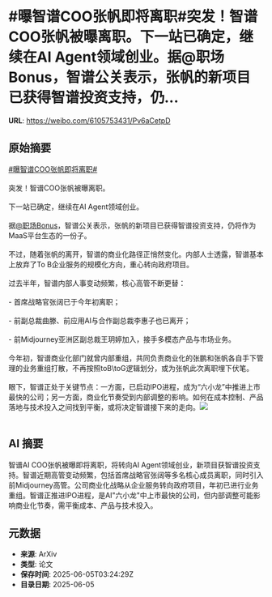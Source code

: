 # #曝智谱COO张帆即将离职#突发！智谱COO张帆被曝离职。下一站已确定，继续在AI Agent领域创业。据@职场Bonus，智谱公关表示，张帆的新项目已获得智谱投资支持，仍...

**URL**: https://weibo.com/6105753431/Pv6aCetpD

## 原始摘要

<a href="https://m.weibo.cn/search?containerid=231522type%3D1%26t%3D10%26q%3D%23%E6%9B%9D%E6%99%BA%E8%B0%B1COO%E5%BC%A0%E5%B8%86%E5%8D%B3%E5%B0%86%E7%A6%BB%E8%81%8C%23&amp;extparam=%23%E6%9B%9D%E6%99%BA%E8%B0%B1COO%E5%BC%A0%E5%B8%86%E5%8D%B3%E5%B0%86%E7%A6%BB%E8%81%8C%23" data-hide=""><span class="surl-text">#曝智谱COO张帆即将离职#</span></a><br><br>突发！智谱COO张帆被曝离职。<br><br>下一站已确定，继续在AI Agent领域创业。<br><br>据<a href="https://weibo.com/n/%E8%81%8C%E5%9C%BABonus">@职场Bonus</a>，智谱公关表示，张帆的新项目已获得智谱投资支持，仍将作为MaaS平台生态的一份子。<br><br>不过，随着张帆的离开，智谱的商业化路径正悄然变化。内部人士透露，智谱基本上放弃了To B企业服务的规模化方向，重心转向政府项目。<br><br>过去半年，智谱内部人事变动频繁，核心高管不断更替：<br><br>- 首席战略官张阔已于今年初离职；<br><br>- 前副总裁曲滕、前应用AI与合作副总裁李惠子也已离开；<br><br>- 前Midjourney亚洲区副总裁王玥婷加入，接手多模态产品与市场业务。<br><br>今年初，智谱商业化部门就曾内部重组，共同负责商业化的张鹏和张帆各自手下管理的业务重组打散，不再按照toB\toG逻辑划分，或为张帆此次离职埋下伏笔。<br><br>眼下，智谱正处于关键节点：一方面，已启动IPO进程，成为“六小龙”中推进上市最快的公司；另一方面，商业化节奏受到内部调整的影响。如何在成本控制、产品落地与技术投入之间找到平衡，或将决定智谱接下来的走向。<img style="" src="https://tvax2.sinaimg.cn/large/006Fd7o3gy1i248gkiwe8j30yf0my42l.jpg" referrerpolicy="no-referrer"><br><br>

## AI 摘要

智谱AI COO张帆被曝即将离职，将转向AI Agent领域创业，新项目获智谱投资支持。智谱近期高管变动频繁，包括首席战略官张阔等多名核心成员离职，同时引入前Midjourney高管。公司商业化战略从企业服务转向政府项目，年初已进行业务重组。智谱正推进IPO进程，是AI"六小龙"中上市最快的公司，但内部调整可能影响商业化节奏，需平衡成本、产品与技术投入。

## 元数据

- **来源**: ArXiv
- **类型**: 论文
- **保存时间**: 2025-06-05T03:24:29Z
- **目录日期**: 2025-06-05
